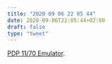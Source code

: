 ```yaml
---
title: "2020 09 06 22 05 44"
date: 2020-09-06T22:05:44+02:00
draft: false
type: "tweet"
---
```

[PDP 11/70 Emulator](https://skn.noip.me/pdp11/pdp11.html).
